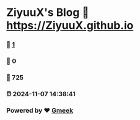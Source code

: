 # ZiyuuX's Blog :link: https://ZiyuuX.github.io 
### :page_facing_up: [1](https://ZiyuuX.github.io/tag.html) 
### :speech_balloon: 0 
### :hibiscus: 725 
### :alarm_clock: 2024-11-07 14:38:41 
### Powered by :heart: [Gmeek](https://github.com/Meekdai/Gmeek)
